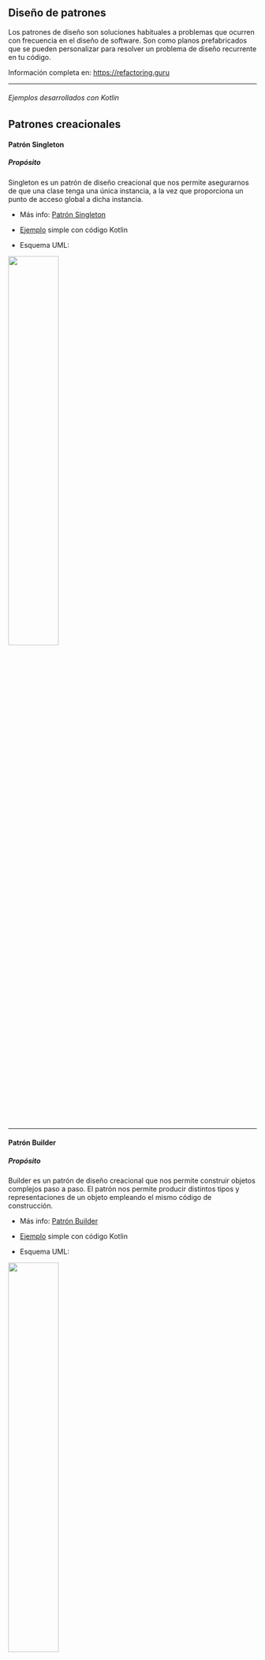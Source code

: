## Diseño de patrones

Los patrones de diseño son soluciones habituales a problemas que ocurren con frecuencia en el diseño de software. Son como planos prefabricados que se pueden personalizar para resolver un problema de diseño recurrente en tu código.

Información completa en: <a href="https://refactoring.guru/es/design-patterns">https://refactoring.guru</a>

<hr>

###### Ejemplos desarrollados con Kotlin

## Patrones creacionales

#### Patrón Singleton
##### Propósito
Singleton es un patrón de diseño creacional que nos permite asegurarnos de que una clase tenga una única instancia, a la vez que proporciona un punto de acceso global a dicha instancia.

- Más info: <a href="https://refactoring.guru/es/design-patterns/singleton">Patrón Singleton</a>

- <a href="https://github.com/JorgeAgulloM/DesignPatternsKotlin/blob/main/app/src/main/java/com/softyorch/designpatterns/creational/Singelton.kt">Ejemplo</a> simple con código Kotlin

- Esquema UML:

<img height="45%" width="auto" src ="https://refactoring.guru/images/patterns/diagrams/singleton/structure-es.png">

<hr>

#### Patrón Builder
##### Propósito
Builder es un patrón de diseño creacional que nos permite construir objetos complejos paso a paso. El patrón nos permite producir distintos tipos y representaciones de un objeto empleando el mismo código de construcción. 

- Más info: <a href="https://refactoring.guru/es/design-patterns/builder">Patrón Builder</a>

- <a href="https://github.com/JorgeAgulloM/DesignPatternsKotlin/tree/main/app/src/main/java/com/softyorch/designpatterns/creational/builder">Ejemplo</a> simple con código Kotlin

- Esquema UML:

<img height="45%" width="auto" src ="https://refactoring.guru/images/patterns/diagrams/builder/structure.png">

<hr>

#### Patrón Factory Method
##### Propósito
Factory Method es un patrón de diseño creacional que proporciona una interfaz para crear objetos en una superclase, mientras permite a las subclases alterar el tipo de objetos que se crearán.

- Más info: <a href="https://refactoring.guru/es/design-patterns/factory-method">Patrón Factory Method</a>

- <a href="https://github.com/JorgeAgulloM/DesignPatternsKotlin/tree/main/app/src/main/java/com/softyorch/designpatterns/creational/factoryMethod">Ejemplo</a> simple con código Kotlin

- Esquema UML:

<img height="45%" width="auto" src ="https://refactoring.guru/images/patterns/diagrams/factory-method/structure-indexed.png?id=4c603207859ca1f939b17b60a3a2e9e0">

<hr>

#### Patrón Prototype
##### Propósito
Prototype es un patrón de diseño creacional que nos permite copiar objetos existentes sin que el código dependa de sus clases.

- Más info: <a href="https://refactoring.guru/es/design-patterns/prototype">Patrón Prototype</a>

- <a href="https://github.com/JorgeAgulloM/DesignPatternsKotlin/tree/main/app/src/main/java/com/softyorch/designpatterns/creational/pototype">Ejemplo</a> simple con código Kotlin

- Esquema UML:

<img height="45%" width="auto" src ="https://refactoring.guru/images/patterns/diagrams/prototype/structure-indexed.png">

<hr>

## Patrones estructurales

#### Patrón Adapter
##### Propósito
Adapter es un patrón de diseño estructural que permite la colaboración entre objetos con interfaces incompatibles.

- Más info: <a href="https://refactoring.guru/es/design-patterns/adapter">Patrón Adapter</a>

- <a href="https://github.com/JorgeAgulloM/DesignPatternsKotlin/tree/main/app/src/main/java/com/softyorch/designpatterns/structuralPatterns/adapter">Ejemplo</a> simple con código Kotlin

- Esquema UML:

<img height="45%" width="auto" src ="https://refactoring.guru/images/patterns/diagrams/adapter/structure-object-adapter-indexed.png?id=a20b311948b361a058097e5bcdbf067a">

<hr>

#### Patrón Bridge
##### Propósito
Bridge es un patrón de diseño estructural que te permite dividir una clase grande, o un grupo de clases estrechamente relacionadas, en dos jerarquías separadas (abstracción e implementación) que pueden desarrollarse independientemente la una de la otra.

- Más info: <a href="https://refactoring.guru/es/design-patterns/bridge">Patrón Bridge</a>

- <a href="https://github.com/JorgeAgulloM/DesignPatternsKotlin/tree/main/app/src/main/java/com/softyorch/designpatterns/structuralPatterns/bridge">Ejemplo</a> simple con código Kotlin

- Esquema UML:

<img height="45%" width="auto" src ="https://refactoring.guru/images/patterns/diagrams/bridge/structure-es-indexed.png">

<hr>

#### Patrón Composite
##### Propósito
Composite es un patrón de diseño estructural que te permite componer objetos en estructuras de árbol y trabajar con esas estructuras como si fueran objetos individuales.

- Más info: <a href="https://refactoring.guru/es/design-patterns/composite">Patrón Composite</a>

- <a href="https://github.com/JorgeAgulloM/DesignPatternsKotlin/tree/main/app/src/main/java/com/softyorch/designpatterns/structuralPatterns/composite">Ejemplo</a> simple con código Kotlin

- Esquema UML:

<img height="45%" width="auto" src ="https://refactoring.guru/images/patterns/diagrams/composite/structure-es-indexed.png">

<hr>
